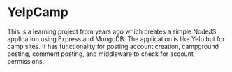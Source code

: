 # YelpCamp

This is a learning project from years ago which creates a simple NodeJS application using Express and MongoDB. The application is like Yelp but for camp sites. It has functionality for posting account creation, campground posting, comment posting, and middleware to check for account permissions.
